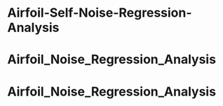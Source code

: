 # Airfoil-Self-Noise-Regression-Analysis
# Airfoil_Noise_Regression_Analysis
# Airfoil_Noise_Regression_Analysis
